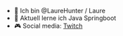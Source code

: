 - 👋 Ich bin @LaureHunter / Laure
- 🌱 Aktuell lerne ich Java Springboot
- 🎮 Social media: [Twitch](twitch.tv/laurahunter)

<!---
LaureHunter/LaureHunter is a ✨ special ✨ repository because its `README.md` (this file) appears on your GitHub profile.
You can click the Preview link to take a look at your changes.
--->
